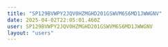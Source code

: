 ```yaml
---
title: "SP129BVWPY2JQV0HZMGHD201GSWVM6S6MD1JWWGNV"
date: 2025-04-02T22:05:01.460Z
user: SP129BVWPY2JQV0HZMGHD201GSWVM6S6MD1JWWGNV
layout: "users"
---
```

    